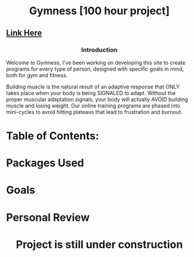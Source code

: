 <h1 align='center'>Gymness [100 hour project]</h1>
<h2><a href="https://hamza-musa.github.io/Gymness/HomePage/">Link Here</a></h2>
<h3 align='center'> Introduction</h3>
<p>Welcome to Gymness, I've been working on developing this site to create programs for every type of person, designed with specific goals in mind, both for gym and fitness.

Building muscle is the natural result of an adaptive response that ONLY takes place when your body is being SIGNALED to adapt. Without the proper muscular adaptation signals, your body will actually AVOID building muscle and losing weight. Our online training programs are phased into mini-cycles to avoid hitting plateaus that lead to frustration and burnout.</p>

<h1 align='left'> Table of Contents: </h1>

# Packages Used

# Goals

# Personal Review

<h1 align='center'> Project is still under construction </h1>
